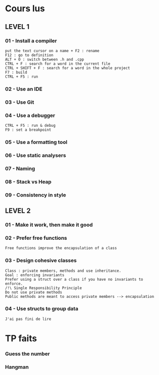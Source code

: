 # Cours lus

## LEVEL 1
### 01 - Install a compiler
    put the text cursor on a name + F2 : rename
    F12 : go to definition
    ALT + O : switch between .h and .cpp
    CTRL + F : search for a word in the current file
    CTRL + SHIFT + F : search for a word in the whole project
    F7 : build
    CTRL + F5 : run
### 02 - Use an IDE
### 03 - Use Git
### 04 - Use a debugger
    CTRL + F5 : run & debug
    F9 : set a breakpoint
### 05 - Use a formatting tool
### 06 - Use static analysers
### 07 - Naming
### 08 - Stack vs Heap
### 09 - Consistency in style

## LEVEL 2
### 01 - Make it work, then make it good
### 02 - Prefer free functions
    Free functions improve the encapsulation of a class
### 03 - Design cohesive classes
    Class : private members, methods and use inheritance. 
    Goal : enforcing invariants
    Prefer using a struct over a class if you have no invariants to enforce.
    /!\ Single Responsibility Principle
    Do not use private methods
    Public methods are meant to access private members --> encapsulation
### 04 - Use structs to group data
    J'ai pas fini de lire


# TP faits

### Guess the number
### Hangman

